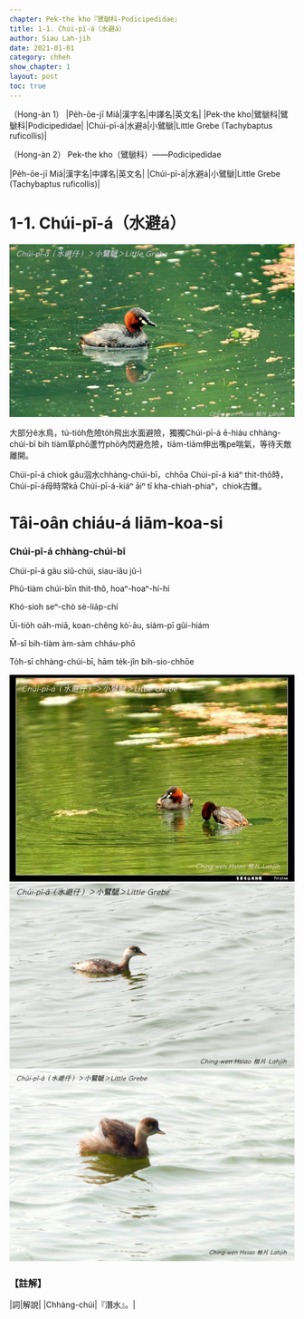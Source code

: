 ```yaml
---
chapter: Pek-the kho『鷿鷈科-Podicipedidae』
title: 1-1. Chúi-pī-á（水避á）
author: Siau Lah-jih
date: 2021-01-01
category: chheh
show_chapter: 1
layout: post
toc: true
---
```



（Hong-àn 1）
|Pe̍h-ōe-jī Miâ|漢字名|中譯名|英文名|
|Pek-the kho|鷿鷈科|鷿鷈科|Podicipedidae|
|Chúi-pī-á|水避á|小鷿鷈|Little Grebe (Tachybaptus ruficollis)|

（Hong-àn 2）
Pek-the kho（鷿鷈科）——Podicipedidae

|Pe̍h-ōe-jī Miâ|漢字名|中譯名|英文名|
|Chúi-pī-á|水避á|小鷿鷈|Little Grebe (Tachybaptus ruficollis)|


# 1-1. Chúi-pī-á（水避á）

![](../too5/01/1-1-2.水避仔.jpg)

大部分ê水鳥，tú-tio̍h危險to̍h飛出水面避險，獨獨Chúi-pī-á ē-hiáu chhàng-chúi-bī bih tiàm草phō蘆竹phō內閃避危險，tiām-tiām伸出嘴pe喘氣，等待天敵離開。

Chúi-pī-á chiok gâu泅水chhàng-chúi-bī，chhōa Chúi-pī-á kiáⁿ thit-thô時，Chúi-pī-á母時常kā Chúi-pī-á-kiáⁿ āiⁿ tī kha-chiah-phiaⁿ，chiok古錐。

# Tâi-oân chiáu-á liām-koa-si

### **Chúi-pī-á chhàng-chúi-bī**

Chúi-pī-á gâu siû-chúi, siau-iâu jû-ì

Phû-tiàm chúi-bīn thit-thô, 
hoaⁿ-hoaⁿ-hí-hí

Khó-sioh seⁿ-chò sè-lia̍p-chí

Ūi-tio̍h oa̍h-miā, koan-chêng kò͘-āu, siám-pī gûi-hiám

M̄-sī bih-tiàm àm-sàm chháu-phō

To̍h-sī chhàng-chúi-bī, hām te̍k-jîn bih-sio-chhōe

![](../too5/01/1-1-1.水避仔.jpg)
![](../too5/01/1-1-3.水避仔.jpg)
![](../too5/01/1-1-4.水避仔.jpg)

### 【註解】

|詞|解說|
|Chhàng-chúi|『潛水』。|